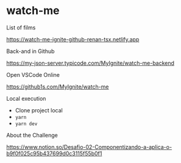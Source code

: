 # watch-me
List of films

https://watch-me-ignite-github-renan-tsx.netlify.app

Back-and in Github

https://my-json-server.typicode.com/MyIgnite/watch-me-backend

Open VSCode Online

https://github1s.com/MyIgnite/watch-me

Local execution

- Clone project local
- `yarn`
- `yarn dev`

About the Challenge </br>

https://www.notion.so/Desafio-02-Componentizando-a-aplica-o-b9f0f025c95b437699d0c3115f55b0f1

